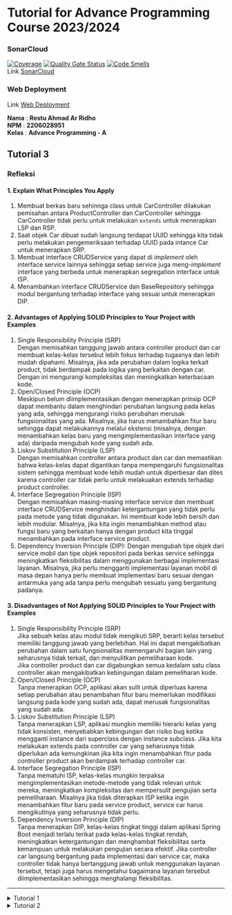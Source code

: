 # Tutorial for Advance Programming Course 2023/2024

### SonarCloud

[![Coverage](https://sonarcloud.io/api/project_badges/measure?project=advance-programming-tutorial_tutorial-1&metric=coverage)](https://sonarcloud.io/summary/new_code?id=advance-programming-tutorial_tutorial-1)
[![Quality Gate Status](https://sonarcloud.io/api/project_badges/measure?project=advance-programming-tutorial_tutorial-1&metric=alert_status)](https://sonarcloud.io/summary/new_code?id=advance-programming-tutorial_tutorial-1)
[![Code Smells](https://sonarcloud.io/api/project_badges/measure?project=advance-programming-tutorial_tutorial-1&metric=code_smells)](https://sonarcloud.io/summary/new_code?id=advance-programming-tutorial_tutorial-1)  
Link [SonarCloud](https://sonarcloud.io/summary/new_code?id=advance-programming-tutorial_tutorial-1)

### Web Deployment

Link [Web Deployment](https://eshop-restu-advance-programming-tutorial.koyeb.app/)

**Nama** : **Restu Ahmad Ar Ridho** <br/>
**NPM** : **2206028951** <br/>
**Kelas** : **Advance Programming - A**

## Tutorial 3

### Refleksi

#### 1. Explain What Principles You Apply

1. Membuat berkas baru sehinnga class untuk CarController dilakukan pemisahan antara ProductController dan CarController sehingga CarController tidak perlu untuk melakukan `extends` untuk menerapkan LSP dan RSP.
2. Saat objek Car dibuat sudah langsung terdapat UUID sehingga kita tidak perlu melakukan pengemeriksaan terhadap UUID pada intance Car untuk menerapkan SRP.
3. Membuat interface CRUDService yang dapat di _implement_ oleh interface service lainnya sehingga setiap service juga meng-_implement_ interface yang berbeda untuk menerapkan segregation interface untuk ISP.
4. Menambahkan interface CRUDService dan BaseRepository sehingga modul bergantung terhadap interface yang sesuai untuk menerapkan DIP.

#### 2. Advantages of Applying SOLID Principles to Your Project with Examples

1. Single Responsibility Principle (SRP)  
   Dengan memisahkan tanggung jawab antara controller product dan car membuat kelas-kelas tersebut lebih fokus terhadap tugasnya dan lebih mudah dipahami. Misalnya, jika ada perubahan dalam logika terkait product, tidak berdampak pada logika yang berkaitan dengan car. Dengan ini mengurangi kompleksitas dan meningkatkan keterbacaan kode.
2. Open/Closed Principle (OCP)  
   Meskipun belum diimplementasikan dengan menerapkan prinsip OCP dapat membantu dalam menghindari perubahan langsung pada kelas yang ada, sehingga mengurangi risiko perubahan merusak fungsionalitas yang ada. Misalnya, jika harus menambahkan fitur baru sehingga dapat melakukannya melalui ekstensi (misalnya, dengan menambahkan kelas baru yang mengimplementasikan interface yang ada) daripada mengubah kode yang sudah ada.
3. Liskov Substitution Principle (LSP)  
   Dengan memisahkan controller antara product dan car dan memastikan bahwa kelas-kelas dapat digantikan tanpa mempengaruhi fungsionalitas sistem sehingga membuat kode lebih mudah untuk diperbesar dan dites karena controller car tidak perlu untuk melakuakan extends terhadap product controller.
4. Interface Segregation Principle (ISP)  
   Dengan memisahkan masing-masing interface service dan membuat interface CRUDService menghindari ketergantungan yang tidak perlu pada metode yang tidak digunakan. Ini membuat kode lebih bersih dan lebih modular. Misalnya, jika kita ingin menambahkan method atau fungsi baru yang berkaitan hanya dengan product kita tinggal menambahkan pada interface service product.
5. Dependency Inversion Principle (DIP):
   Dengan mengubah tipe objek dari service mobil dan tipe objek repositori pada berkas service sehingga meningkatkan fleksibilitas dalam menggunakan berbagai implementasi layanan. Misalnya, jika perlu mengganti implementasi layanan mobil di masa depan hanya perlu membuat implementasi baru sesuai dengan antarmuka yang ada tanpa perlu mengubah sesuatu yang bergantung padanya.

#### 3. Disadvantages of Not Applying SOLID Principles to Your Project with Examples

1. Single Responsibility Principle (SRP)  
   Jika sebuah kelas atau modul tidak mengikuti SRP, berarti kelas tersebut memiliki tanggung jawab yang berlebihan. Hal ini dapat mengakibatkan perubahan dalam satu fungsionalitas memengaruhi bagian lain yang seharusnya tidak terkait, dan menyulitkan pemeliharaan kode.  
   Jika controller product dan car digabungkan semua kedalam satu class controller akan mengakibatkan kebingungan dalam pemeliharan kode.
2. Open/Closed Principle (OCP)  
   Tanpa menerapkan OCP, aplikasi akan sulit untuk diperluas karena setiap perubahan atau penambahan fitur baru memerlukan modifikasi langsung pada kode yang sudah ada, dapat merusak fungsionalitas yang sudah ada.
3. Liskov Substitution Principle (LSP)  
   Tanpa menerapkan LSP, aplikasi mungkin memiliki hierarki kelas yang tidak konsisten, menyebabkan kebingungan dan risiko bug ketika mengganti instance dari superclass dengan instance subclass. Jika kita melakukan extends pada controller car yang seharusnya tidak diperlukan ada kemungkinan jika kita ingin menambahkan fitur pada controller product akan berdampak terhadap controller car.
4. Interface Segregation Principle (ISP)  
   Tanpa mematuhi ISP, kelas-kelas mungkin terpaksa mengimplementasikan metode-metode yang tidak relevan untuk mereka, meningkatkan kompleksitas dan mempersulit pengujian serta pemeliharaan. Misalnya jika tidak diterapkan ISP ketika ingin menambahkan fitur baru pada service product, service car harus mengikutinya yang seharusnya tidak perlu.
5. Dependency Inversion Principle (DIP)  
   Tanpa menerapkan DIP, kelas-kelas tingkat tinggi dalam aplikasi Spring Boot menjadi terlalu terikat pada kelas-kelas tingkat rendah, meningkatkan ketergantungan dan menghambat fleksibilitas serta kemampuan untuk melakukan pengujian secara efektif. Jika controller car langsung bergantung pada implementasi dari service car, maka controller tidak hanya bertanggung jawab untuk menggunakan layanan tersebut, tetapi juga harus mengetahui bagaimana layanan tersebut diimplementasikan sehingga menghalangi fleksibilitas.

<hr/>

<details>
<summary> Tutorial 1 </summary>

## Refleksi 1

### Clean Code dan Secure Coding

Setelah mengikuti tutorial dan exercise menggunakan Spring Boot terdapat beberapa dari clean code yang sudah di implementasikan seperti:

- **_Meaningful Name_**  
  Pada projek kali ini setiap variabel yang diberikan memiliki makna yang sesuai sehingga memudahkan sekali dalam mencari dan mengingat varibel yang akan digunakan sehingga saya bisa langsung tau apa isi dari variabel tersebut tanpa harus melihat kembali dimana variabel tersebut diinisiasi.

- **_Function_**  
  Fungsi yang dibuat tidak panjang dan juga setiap fungsi menangani tugas yang berbeda sehingga dalam melakukan _debugging_ mudah dalam menemukan kesalahan karena fungsi yang digunakan antar _`class`_ maupun berkas dalam kode kita seperti pada berkas `ProductRepository.java` setiap fungsi memiliki tugas yang berbeda untuk melakukan _create, edit, delete, findById_ maupun _findAll_ yang memiliki tugas sesuai dengan nama fungsi tersebut.

- **_Comment_**  
  Pada projek kali ini jarang menggunakan _comment_ dalam menulis kode, namun menurut saya ada beberapa hal yang perlu ditambahkan karena ada beberapa hal yang tidak sesuai seperti pada saat ini saya menggunakan method POST untuk melakukan _edit product_ dan GET untuk melakukan _delete product_ sehingga kedepannya bisa diliat kembali dan dilakukan penyesuaian yang dengan method yang sesuai. Selain itu juga saya menghindari penggunaan _comment_ seperti yang sudah dijelaskan bahwa **`Comment Do Not Make Up for Bad Code`** sehingga lebih menggunakan nama variabel atau fungsi yang lebih bermakna dan alur program sendiri yang menjelaskan juga.

- **_Objects and Data Structure_**  
  Object sudah dibuat secara private sehingga object tidak mudah dimanipulasi dan juga membuat suatu interface pada direktori `service` untuk mengurangi abstrak sehingga memudahkan untuk membuat kode.

- **_Error Handling_**  
  Masih ada beberapa yang perlu ditambah dalam menangani beberapa _error_ seperti pada saat user membuat _product_ ketika _name product_ yang kosong dan _quantity product_ yang kosong maupun nilai kurang dari 0.

## Refleksi 2

1. Setelah menulis unit test terdapat perasaan seperti kepuasan bisa membuat beberapa unit test apalagi ketika melihat test tersebut berhasil, dan juga lebih percaya diri terhadap kode yang kita buat. Menurut saya, _Code Coverage_ memiliki cakupan kode 100% tidak menjamin kode bebas dari _bug_ atau kesalahan. _Code Coverage_ merupakan suatu metrik untuk mengukur persentase kode yang kita buat dieksekusi.

2. Menggunakan kembali prosedur penyiapan dan variabel contoh dari rangkaian tes fungsional yang ada membuat konsistensi terjaga dan sudah terbiasa pada setiap test. Namun terdapat kemungkinan masalah pada _clean code_ seperti
   - Dengan semakin banyaknya test yang ditambahkan, terdapat risiko keberagaman pada prosedur setup dan variabel instance sehingga kemungkinan membutuhkan variabel dan _set up_ yang berbeda. Sehingga diperlukan pembaruan terhadap _set up_ baru.
   - Rangkaian tes yang baru dapat menyebabkan duplikasi kode jika variabel contoh sama dengan rangkaian tes yang sudah ada.
   - Beberapa nama kasus uji kurang deskriptif, sehingga menghambat pemahaman.
   </details>

<details>
<summary> Tutorial 2 </summary>

## Refleksi

### 1. List The Code Quality Issue(s)

1. **Field Injection is Not Recommended (Consistensy)**  
   Dependenci _framework_ injeksi seperti Spring mendukung injeksi ketergantungan dengan menggunakan anotasi seperti @Inject dan @Autowired. Anotasi ini dapat digunakan untuk menginjeksi beans melalui konstruktor, setter, dan injeksi lapangan.

   Secara umum, injeksi field tidak disarankan. Hal ini memungkinkan pembuatan objek dalam keadaan tidak valid dan membuat pengujian menjadi lebih sulit. Ketergantungan tidak eksplisit ketika menginstansiasi kelas yang menggunakan injeksi lapangan.

   **Strategi :** Mengubah objek yang menggunakan injeksi @Autowired dengan membuat inisiasi _class_ langsung.

2. **Immediately Return Expression (Intentionality)**  
   Mendeklarasikan variabel hanya untuk _return_ dianggap sebagai praktik yang buruk karena menambah kerumitan yang tidak perlu. Praktik ini dapat membuat kode menjadi lebih sulit untuk dibaca dan dipahami, karena langkah tambahan yang tidak menambah nilai apa pun. Daripada mendeklarasikan variabel dan kemudian langsung _return_, umumnya lebih baik _return_ secara langsung. Hal ini membuat kode menjadi lebih bersih, sederhana, dan lebih mudah dipahami.

   **Strategi :** Menghapus variabel yang tidak langsung me-_return_ langsung dan juga mengubahnya menjadi _return_ langsung.

3. **Modifier JUnit5 Unnecessary public (Intentionality)**  
   JUnit5 lebih toleran dalam hal visibilitas kelas dan metode pengujian daripada JUnit4, yang mengharuskan semuanya bersifat publik. Kelas dan metode uji dapat memiliki visibilitas apa pun kecuali privat. Namun disarankan untuk menggunakan visibilitas paket default untuk meningkatkan keterbacaan.

   **Strategi :** Mengubah class test case yang masih memiliki modifier masih `public` menjadi modifier default.

### 2. Current Implementation Has Met The Definition of CI/CD

Menurut saya dengan implementasi sekarang sudah memenuhi definisi dari CI/CD. Dengan github workflows ini, projek kita dapat melakukan automasi dalam CI yaitu pada _running test_ dan automasi juga terhadap CD pada _deployment_ yang otomatis akan terlaksanakan pada setiap kali kita melakukan `push` ke repository GitHub kita. Setiap kita melakukan `push` pada branch manapun kode kita akan melalui _test case_ dengan action yang tertera pada `ci.yml` dan melakukan scan terhadap kode kita dengan action dengan SonarCloud. Ketika dirasa sudah berhasil dan baik kode kita akan melakukan `merge` ke branch `main` dimana terdapat automasi untuk melakukan deployment ke PaaS Koyeb dan kode security menggunakan action `scorecard.yml`. Sehingga action-action tersebut membentuk workflows otomatis pada Software Development Lifecycle yang terdapat juga CI/CD.

   </details>
